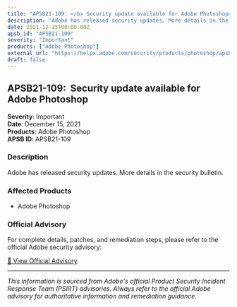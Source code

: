 ```yaml
---
title: "APSB21-109: </b> Security update available for Adobe Photoshop</a><br />"
description: "Adobe has released security updates. More details in the security bulletin."
date: 2021-12-15T00:00:00Z
apsb_id: "APSB21-109"
severity: "Important"
products: ["Adobe Photoshop"]
external_url: "https://helpx.adobe.com/security/products/photoshop/apsb21-109.html"
draft: false
---
```


## APSB21-109: </b> Security update available for Adobe Photoshop</a><br />

**Severity**: Important  
**Date**: December 15, 2021  
**Products**: Adobe Photoshop  
**APSB ID**: APSB21-109

### Description

Adobe has released security updates. More details in the security bulletin.

### Affected Products

- Adobe Photoshop


### Official Advisory

For complete details, patches, and remediation steps, please refer to the official Adobe security advisory:

[🔗 View Official Advisory](https://helpx.adobe.com/security/products/photoshop/apsb21-109.html)

---

*This information is sourced from Adobe's official Product Security Incident Response Team (PSIRT) advisories. Always refer to the official Adobe advisory for authoritative information and remediation guidance.*
